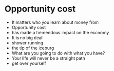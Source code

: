 # Opportunity cost

* It matters who you learn about money from
* Opportunity cost
* has made a tremendous impact on the economy
* It is no big deal
* shower running
* the tip of the iceburg
* What are you going to do with what you have?
* Your life will never be a straight path
* get over yourself

